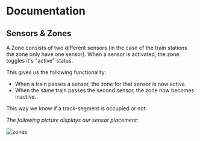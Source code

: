 
# Documentation

## Sensors & Zones

A Zone consists of two different sensors (in the case of the train stations the zone only have one sensor). When a sensor is activated, the zone toggles it's "active" status.

This gives us the following functionality:
- When a train passes a sensor, the zone for that sensor is now active.
- When the same train passes the second sensor, the zone now becomes inactive.

This way we know if a track-segment is occupied or not.

*The following picture displays our sensor placement:*

![zones](attachments/zones.png)

